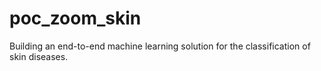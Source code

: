 # poc_zoom_skin
Building an end-to-end machine learning solution for the classification of skin diseases.
